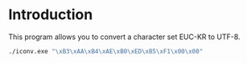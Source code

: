 # Introduction
This program allows you to convert a character set EUC-KR to UTF-8.

```bat
./iconv.exe "\xB3\xAA\xB4\xAE\xB0\xED\xB5\xF1\x00\x00"
```